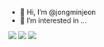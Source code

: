 - 👋 Hi, I’m @jongminjeon
- 👀 I’m interested in ... 

<img src="https://img.shields.io/badge/Flutter-02569B?style=flat-square&logo=flutter&logoColor=white"/> <img src="https://img.shields.io/badge/Dart-0175C2?style=flat-square&logo=dart&logoColor=white"/>
<img src="https://img.shields.io/badge/Python-3776AB?style=flat-square&logo=python&logoColor=white"/>



<!---
jongminjeon/jongminjeon is a ✨ special ✨ repository because its `README.md` (this file) appears on your GitHub profile.
You can click the Preview link to take a look at your changes.
--->

